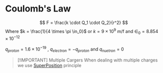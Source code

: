 # Coulomb's Law

$$
F = \frac{k \cdot Q_1 \cdot Q_2}{r^2}
$$
Where $k = \frac{1}{4 \times \pi \in_0}$ or $k = 9 \times 10^{9}$ m/f  and $\in_0 = 8.854 \times 10^{-12}$

$q_{proton} = 1.6 \times 10^{-19}$ , $q_{electron} = -q_{proton}$  and $q_{nuetron} = 0$


> [!IMPORTANT] Multiple Cargers 
> When dealing with multiple charges we use [SuperPosition](./superposition%20princliple) principle



